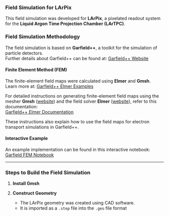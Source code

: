 ### Field Simulation for LArPix

This field simulation was developed for **LArPix**, a pixelated readout system for the **Liquid Argon Time Projection Chamber (LArTPC)**.

### Field Simulation Methodology

The field simulation is based on **Garfield++**, a toolkit for the simulation of particle detectors.  
Further details about Garfield++ can be found at: [Garfield++ Website](https://garfieldpp.web.cern.ch/garfieldpp/)

#### **Finite Element Method (FEM)**

The finite-element field maps were calculated using **Elmer** and **Gmsh**.  
Learn more at: [Garfield++ Elmer Examples](https://garfieldpp.web.cern.ch/garfieldpp/examples/elmer/)

For detailed instructions on generating finite-element field maps using the mesher **Gmsh** ([website](http://geuz.org/gmsh)) and the field solver **Elmer** ([website](http://www.csc.fi/english/pages/elmer)), refer to this documentation:  
[Garfield++ Elmer Documentation](https://garfieldpp.web.cern.ch/garfieldpp/examples/elmer/garfield_elmer_doc.pdf)

These instructions also explain how to use the field maps for electron transport simulations in Garfield++.

#### **Interactive Example**

An example implementation can be found in this interactive notebook:  
[Garfield FEM Notebook](https://colab.research.google.com/github/jerenner/garfieldfem/blob/master/garfield_FEM.ipynb)

---

### Steps to Build the Field Simulation

1. **Install Gmsh**  


2. **Construct Geometry**  
   - The LArPix geometry was created using CAD software.  
   - It is imported as a `.step` file into the `.geo` file format
